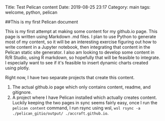 Title: Test Pelican content
Date: 2019-08-25 23:17
Category: main
tags: welcome, python, pelican

##This is my first Pelican document

This is my first attempt at making some content for my github.io page. This page is written using Markdown .md files. I plan to use Python to generate most of my content, so it will be an interesting exercise figuring out how to write content in a Jupyter notebook, then integrating that content in the Pelican static site generator. I also am looking to develop some content in R/R Studio, using R markdown, so hopefully that will be feasible to integrate. I especially want to see if it's feasible to insert dynamic charts created using plotly. 

Right now, I have two separate projects that create this content. 
1. The actual github.io page which only contains content, readme, and gitignore. 
2. A project where I have Pelican installed which actually creates content. Luckily keeping the two pages in sync seems fairly easy, once I run the `pelican content` command, I run rsync using wsl, `wsl rsync -a ./pelican_gitio/output/ ./accraft.github.io`. 

